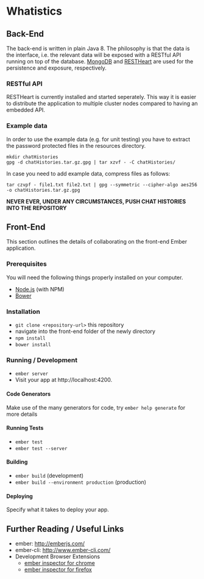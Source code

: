 # Whatistics

## Back-End

The back-end is written in plain Java 8. The philosophy is that the data is the interface, i.e. the relevant data will be exposed with a RESTful API running on top of the database. [MongoDB](https://www.mongodb.org/) and [RESTHeart](http://restheart.org/) are used for the persistence and exposure, respectively.

### RESTful API
RESTHeart is currently installed and started seperately. This way it is easier to distribute the application to multiple cluster nodes compared to having an embedded API.

### Example data
In order to use the example data (e.g. for unit testing) you have to extract the password protected files in the resources directory.
```
mkdir chatHistories
gpg -d chatHistories.tar.gz.gpg | tar xzvf - -C chatHistories/
```
In case you need to add example data, compress files as follows:
```
tar czvpf - file1.txt file2.txt | gpg --symmetric --cipher-algo aes256 -o chatHistories.tar.gz.gpg
```
**NEVER EVER, UNDER ANY CIRCUMSTANCES, PUSH CHAT HISTORIES INTO THE REPOSITORY**

## Front-End
This section outlines the details of collaborating on the front-end Ember application.


### Prerequisites

You will need the following things properly installed on your computer.

* [Node.js](http://nodejs.org/) (with NPM) 
* [Bower](http://bower.io/)

### Installation

* `git clone <repository-url>` this repository
* navigate into the front-end folder of the newly directory
* `npm install`
* `bower install`

### Running / Development

* `ember server`
* Visit your app at http://localhost:4200.

#### Code Generators

Make use of the many generators for code, try `ember help generate` for more details

#### Running Tests

* `ember test`
* `ember test --server`

#### Building

* `ember build` (development)
* `ember build --environment production` (production)

#### Deploying

Specify what it takes to deploy your app.

## Further Reading / Useful Links

* ember: http://emberjs.com/
* ember-cli: http://www.ember-cli.com/
* Development Browser Extensions
  * [ember inspector for chrome](https://chrome.google.com/webstore/detail/ember-inspector/bmdblncegkenkacieihfhpjfppoconhi)
  * [ember inspector for firefox](https://addons.mozilla.org/en-US/firefox/addon/ember-inspector/)